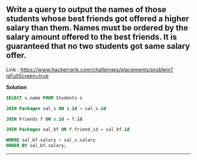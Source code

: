 ## Write a query to output the names of those students whose best friends got offered a higher salary than them. Names must be ordered by the salary amount offered to the best friends. It is guaranteed that no two students got same salary offer.
Link : https://www.hackerrank.com/challenges/placements/problem?isFullScreen=true

**Solution**
```sql
SELECT s.name FROM Students s

JOIN Packages sal_s ON s.id = sal_s.id

JOIN Friends f ON s.id = f.id

JOIN Packages sal_bf ON f.friend_id = sal_bf.id

WHERE sal_bf.salary > sal_s.salary
ORDER BY sal_bf.salary;
```

--------------------------------------------------------------------------------------------------------------------------------------------------------------------------------------
